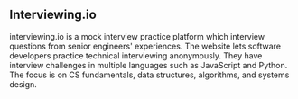 ## Interviewing.io 

interviewing.io is a mock interview practice platform which interview questions from senior engineers' experiences. The website lets software developers practice technical interviewing anonymously. They have interview challenges in multiple languages such as JavaScript and Python. The focus is on CS fundamentals, data structures, algorithms, and systems design. 
